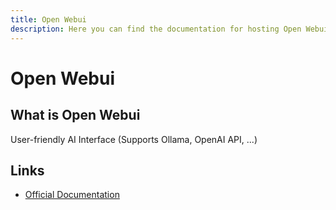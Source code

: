 ```yaml
---
title: Open Webui
description: Here you can find the documentation for hosting Open Webui with Coolify.
---
```


# Open Webui

## What is Open Webui

User-friendly AI Interface (Supports Ollama, OpenAI API, ...)

## Links

- [Official Documentation](https://docs.openwebui.com?utm_source=coolify.io)
